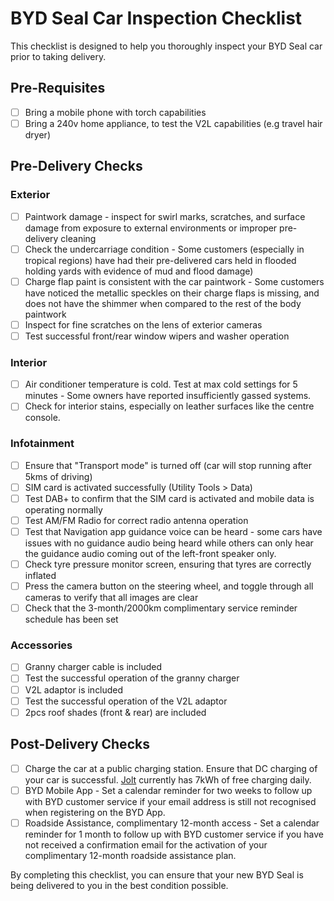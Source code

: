 # BYD Seal Car Inspection Checklist

This checklist is designed to help you thoroughly inspect your BYD Seal car prior to taking delivery.

## Pre-Requisites
- [ ] Bring a mobile phone with torch capabilities
- [ ] Bring a 240v home appliance, to test the V2L capabilities (e.g travel hair dryer)

## Pre-Delivery Checks

### Exterior

- [ ] Paintwork damage - inspect for swirl marks, scratches, and surface damage from exposure to external environments or improper pre-delivery cleaning
- [ ] Check the undercarriage condition -  Some customers (especially in tropical regions) have had their pre-delivered cars held in flooded holding yards with evidence of mud and flood damage)
- [ ] Charge flap paint is consistent with the car paintwork - Some customers have noticed the metallic speckles on their charge flaps is missing, and does not have the shimmer when compared to the rest of the body paintwork
- [ ] Inspect for fine scratches on the lens of exterior cameras
- [ ] Test successful front/rear window wipers and washer operation

### Interior

- [ ] Air conditioner temperature is cold. Test at max cold settings for 5 minutes - Some owners have reported insufficiently gassed systems.
- [ ] Check for interior stains, especially on leather surfaces like the centre console.

### Infotainment

- [ ] Ensure that "Transport mode" is turned off (car will stop running after 5kms of driving)
- [ ] SIM card is activated successfully (Utility Tools > Data)
- [ ] Test DAB+ to confirm that the SIM card is activated and mobile data is operating normally
- [ ] Test AM/FM Radio for correct radio antenna operation
- [ ] Test that Navigation app guidance voice can be heard - some cars have issues with no guidance audio being heard while others can only hear the guidance audio coming out of the left-front speaker only.
- [ ] Check tyre pressure monitor screen, ensuring that tyres are correctly inflated
- [ ] Press the camera button on the steering wheel, and toggle through all cameras to verify that all images are clear
- [ ] Check that the 3-month/2000km complimentary service reminder schedule has been set

### Accessories

- [ ] Granny charger cable is included
- [ ] Test the successful operation of the granny charger
- [ ] V2L adaptor is included
- [ ] Test the successful operation of the V2L adaptor
- [ ] 2pcs roof shades (front & rear) are included

## Post-Delivery Checks

- [ ] Charge the car at a public charging station. Ensure that DC charging of your car is successful. [Jolt](https://jolt.com.au/) currently has 7kWh of free charging daily.
- [ ] BYD Mobile App - Set a calendar reminder for two weeks to follow up with BYD customer service if your email address is still not recognised when registering on the BYD App.
- [ ] Roadside Assistance, complimentary 12-month access - Set a calendar reminder for 1 month to follow up with BYD customer service if you have not received a confirmation email for the activation of your complimentary 12-month roadside assistance plan.

By completing this checklist, you can ensure that your new BYD Seal is being delivered to you in the best condition possible.
